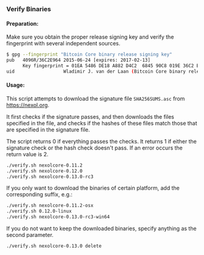 ### Verify Binaries

#### Preparation:

Make sure you obtain the proper release signing key and verify the fingerprint with several independent sources.

```sh
$ gpg --fingerprint "Bitcoin Core binary release signing key"
pub   4096R/36C2E964 2015-06-24 [expires: 2017-02-13]
      Key fingerprint = 01EA 5486 DE18 A882 D4C2  6845 90C8 019E 36C2 E964
uid                  Wladimir J. van der Laan (Bitcoin Core binary release signing key) <laanwj@gmail.com>
```

#### Usage:

This script attempts to download the signature file `SHA256SUMS.asc` from https://nexol.org.

It first checks if the signature passes, and then downloads the files specified in the file, and checks if the hashes of these files match those that are specified in the signature file.

The script returns 0 if everything passes the checks. It returns 1 if either the signature check or the hash check doesn't pass. If an error occurs the return value is 2.


```sh
./verify.sh nexolcore-0.11.2
./verify.sh nexolcore-0.12.0
./verify.sh nexolcore-0.13.0-rc3
```

If you only want to download the binaries of certain platform, add the corresponding suffix, e.g.:

```sh
./verify.sh nexolcore-0.11.2-osx
./verify.sh 0.12.0-linux
./verify.sh nexolcore-0.13.0-rc3-win64
```

If you do not want to keep the downloaded binaries, specify anything as the second parameter.

```sh
./verify.sh nexolcore-0.13.0 delete
```

